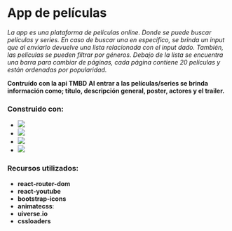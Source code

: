 # App de películas 
*La app es una plataforma de películas online. Donde se puede buscar películas y series. En caso de buscar una en específico, se brinda un input que al enviarlo devuelve una lista relacionada con el input dado.
También, las películas se pueden filtrar por géneros. Debajo de la lista se encuentra una barra para cambiar de páginas, cada página contiene 20 películas y están ordenadas por popularidad.*

**Contruído con la api TMBD**
**Al entrar a las películas/series se brinda información como; título, descripción general, poster, actores y el trailer.**

### Construido con: 
* <img src="https://img.shields.io/badge/React-087ea4?style=for-the-badge&logo=React&logoColor=white">
* <img src="https://img.shields.io/badge/Vite-8f6efe?style=for-the-badge&logo=Vite&logoColor=white">
* <img src="https://img.shields.io/badge/tailwind-0ed3cf?&style=for-the-badge&logo=tailwindcss&logoColor=white">
* <img src="https://img.shields.io/badge/API TMBD-18b8da?&style=for-the-badge&logo=&logoColor=white">

### Recursos utilizados:
- **react-router-dom**
- **react-youtube**
- **bootstrap-icons**
- **animatecss**:
- **uiverse.io**
- **cssloaders**
